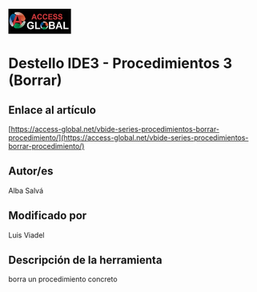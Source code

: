 ﻿![Access-global](/blob/main/Images/Logo1.png)
# Destello IDE3 - Procedimientos 3 (Borrar)
## Enlace al artículo
[https://access-global.net/vbide-series-procedimientos-borrar-procedimiento/](https://access-global.net/vbide-series-procedimientos-borrar-procedimiento/)
## Autor/es
Alba Salvá
## Modificado por
Luis Viadel
## Descripción de la herramienta
borra un procedimiento concreto


